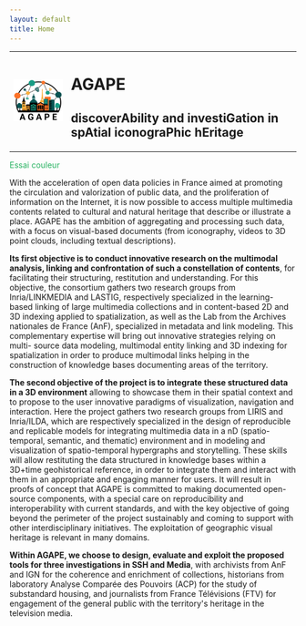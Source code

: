 ```yaml
---
layout: default
title: Home
---
```

<table>
<tr>
	<td width="20%"><img src="/images/logo_AGAPE-cropwhite.png" width="100%" alt="AGAPE logo"></td>
	<td><h1 align="left">AGAPE</h1><h2 align="left">discoverAbility and investiGation in spAtial iconograPhic hEritage</h2>
</td>
</tr>
</table>

<span style="color: #26B260;">Essai couleur</span>

With the acceleration of open data policies in France aimed at promoting the circulation and valorization of public data, and the proliferation of information on the Internet, it is now possible to access multiple multimedia contents related to cultural and natural heritage that describe or illustrate a place. AGAPE has the ambition of aggregating and processing such data, with a focus on visual-based documents (from iconography, videos to 3D point clouds, including textual descriptions). 

**Its first objective is to conduct innovative research on the multimodal analysis, linking and confrontation of such a constellation of contents**, for facilitating their structuring, restitution and understanding. For this objective, the consortium gathers two research groups from Inria/LINKMEDIA and LASTIG, respectively specialized in the learning-based linking of large multimedia collections and in content-based 2D and 3D indexing applied to spatialization, as well as the Lab from the Archives nationales de France (AnF), specialized in metadata and link modeling. This complementary expertise will bring out innovative strategies relying on multi- source data modeling, multimodal entity linking and 3D indexing for spatialization in order to produce multimodal links helping in the construction of knowledge bases documenting areas of the territory. 

**The second objective of the project is to integrate these structured data in a 3D environment** allowing to showcase them in their spatial context and to propose to the user innovative paradigms of visualization, navigation and interaction. Here the project gathers two research groups from LIRIS and Inria/ILDA, which are respectively specialized in the design of reproducible and replicable models for integrating multimedia data in a nD (spatio-temporal, semantic, and thematic) environment and in modeling and visualization of spatio-temporal hypergraphs and storytelling. These skills will allow restituting the data structured in knowledge bases within a 3D+time geohistorical reference, in order to integrate them and interact with them in an appropriate and engaging manner for users. It will result in proofs of concept that AGAPE is committed to making documented open-source components, with a special care on reproducibility and interoperability with current standards, and with the key objective of going beyond the perimeter of the project sustainably and coming to support with other interdisciplinary initiatives. The exploitation of geographic visual heritage is relevant in many domains. 

**Within AGAPE, we choose to design, evaluate and exploit the proposed tools for three investigations in SSH and Media**, with archivists from AnF and IGN for the coherence and enrichment of collections, historians from laboratory Analyse Comparée des Pouvoirs (ACP) for the study of substandard housing, and journalists from France Télévisions (FTV) for engagement of the general public with the territory's heritage in the television media.
